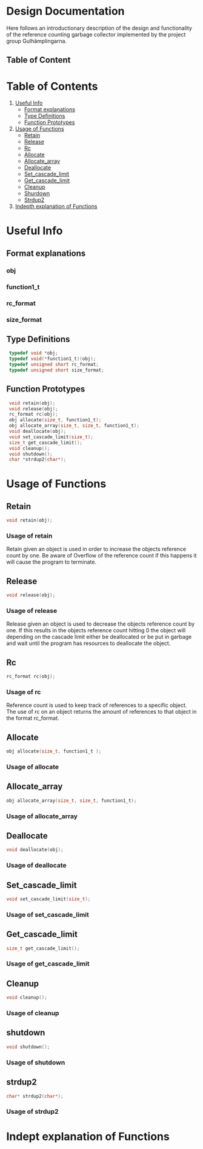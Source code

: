 # Design Documentation
Here follows an introductionary description of the design and functionality of the reference counting garbage collector implemented
by the project group Gulhämplingarna.

## Table of Content
# Table of Contents
1. [Useful Info](#Uinfo)
    - [Format explanations](#format)
    - [Type Definitions](#typedef)
    - [Function Prototypes](#func-prot)
2. [Usage of Functions](#use-func")
	- [Retain](#retain)
	- [Release](#release)
	- [Rc](#rc)
	- [Allocate](#allocate)
	- [Allocate_array](#allocate_array)
	- [Deallocate](#deallocate)
	- [Set_cascade_limit](#set_casc)
	- [Get_cascade_limit](#get_casc)
	- [Cleanup](#cleanup)
	- [Shurdown](#shutdown)
	- [Strdup2](#strdup2)
3. [Indepth explanation of Functions](#exp-func)


# Useful Info <a name = "Uinfo"></a>
## Format explanations <a name = "format"></a>
### obj
### function1_t
### rc_format
### size_format

## Type Definitions <a name = "typedef"></a>
```c
 typedef void *obj;
 typedef void(*function1_t)(obj);
 typedef unsigned short rc_format;
 typedef unsigned short size_format;
```
## Function Prototypes <a name = "func-prot"></a>
```c
 void retain(obj);
 void release(obj);
 rc_format rc(obj);
 obj allocate(size_t, function1_t);
 obj allocate_array(size_t, size_t, function1_t);
 void deallocate(obj);
 void set_cascade_limit(size_t);
 size_t get_cascade_limit();
 void cleanup();
 void shutdown();
 char *strdup2(char*);
```

# Usage of Functions <a name = "use-func"></a>
## Retain <a name = "retain"></a>
```c
void retain(obj);
```
### Usage of retain
Retain given an object is used in order to increase the objects reference count by one.
Be aware of Overflow of the reference count if this happens it will cause the program to terminate.

## Release <a name = "release"></a>
```c
void release(obj);
```
### Usage of release
Release given an object is used to decrease the objects reference count by one.
If this results in the objects reference count hitting 0 the object will depending on the cascade limit either be deallocated or be put in garbage and wait until the program has resources to deallocate the object.

## Rc <a name = "rc"></a>
```c
rc_format rc(obj);
```
### Usage of rc
Reference count is used to keep track of references to a specific object.
The use of rc on an object returns the amount of references to that object in the format rc_format.

## Allocate <a name = "allocate"></a>
```c
obj allocate(size_t, function1_t );
```
### Usage of allocate

## Allocate_array <a name = "allocate_array"></a>
```c
obj allocate_array(size_t, size_t, function1_t);
```
### Usage of allocate_array


## Deallocate <a name = "deallocate"></a>
```c
void deallocate(obj);
```
### Usage of deallocate

## Set_cascade_limit <a name = "set_casc"></a>
```c
void set_cascade_limit(size_t);
```
### Usage of set_cascade_limit

## Get_cascade_limit <a name = "get_casc"></a>
```c
size_t get_cascade_limit();
```
### Usage of get_cascade_limit

## Cleanup <a name = "cleanup"></a>
```c
void cleanup();
```
### Usage of cleanup

## shutdown <a name = "shutdown"></a>
```c
void shutdown();
```
### Usage of shutdown

## strdup2 <a name = "strdup2"></a>
```c
char* strdup2(char*);
```
### Usage of strdup2

# Indept explanation of Functions <a name = "exp-func"></a>


